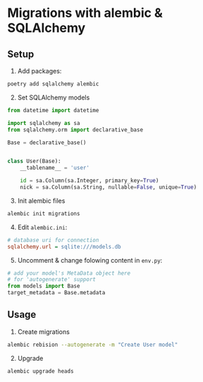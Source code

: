 # Migrations with alembic & SQLAlchemy
## Setup
1) Add packages:
  ```sh
  poetry add sqlalchemy alembic
  ```
2) Set SQLAlchemy models
  ```py
  from datetime import datetime

  import sqlalchemy as sa
  from sqlalchemy.orm import declarative_base

  Base = declarative_base()


  class User(Base):
      __tablename__ = 'user'

      id = sa.Column(sa.Integer, primary_key=True)
      nick = sa.Column(sa.String, nullable=False, unique=True)
  ```
3) Init alembic files
  ```sh
  alembic init migrations
  ```
4) Edit `alembic.ini`:
```ini
# database uri for connection
sqlalchemy.url = sqlite:///models.db
```

5) Uncomment & change folowing content in `env.py`:
```py
# add your model's MetaData object here
# for 'autogenerate' support
from models import Base
target_metadata = Base.metadata
```

## Usage
1) Create migrations
```sh
alembic rebision --autogenerate -m "Create User model"
```
2) Upgrade
```sh
alembic upgrade heads
```
